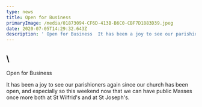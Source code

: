 ```yaml
---
type: news
title: Open for Business
primaryImage: /media/01873094-CF6D-413B-B6C0-CBF7D1883D39.jpeg
date: 2020-07-05T14:29:32.643Z
description: ' Open for Business  It has been a joy to see our parishioners again since our church has been open, and especially so this weekend now that we can have public Masses once more both at St Wilfrid''s and at St Joseph''s.'
---
```

## \
Open for Business

It has been a joy to see our parishioners again since our church has been open, and especially so this weekend now that we can have public Masses once more both at St Wilfrid's and at St Joseph's.
